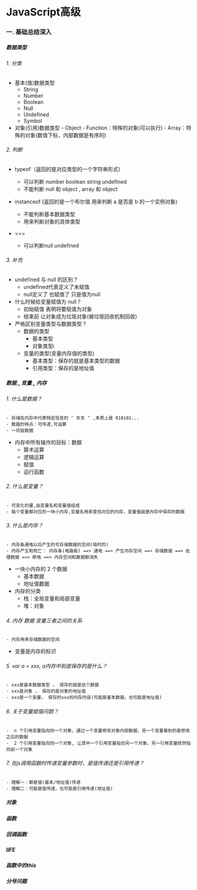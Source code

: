 #  JavaScript高级

### 一. 基础总结深入

##### 数据类型

###### 1. 分类

  - 基本(值)数据类型
      - String
      - Number
      - Boolean
      - Null
      - Undefined
      - Symbol
  - 对象(引用)数据类型
    	 - Object
    	 - Function：特殊的对象(可以执行)
    	 - Array：特殊的对象(数值下标，内部数据是有序的)

###### 2. 判断

 - typeof（返回的是对应类型的一个字符串形式）
   	- 可以判断 number boolean string undefined
   	- 不能判断 null 和 object , array 和 object

 - instanceof (返回的是一个布尔值 用来判断 a 是否是 b 的一个实例对象)
   	- 不能判断基本数据类型
   	- 用来判断对象的具体类型
 - ===
   	- 可以判断null undefined

###### 3. 补充

- undefined 与 null 的区别？
  - undefined代表定义了未赋值
  - null定义了 也赋值了 只是值为null
- 什么时候给变量赋值为 null？
  - 初始赋值 表明将要赋值为对象
  - 结束前 让对象成为垃圾对象(被垃圾回收机制回收)
- 严格区别变量类型与数据类型？
  - 数据的类型
    - 基本类型
    - 对象类型i
  - 变量的类型(变量内存值的类型)
    - 基本类型：保存的就是基本类型的数据
    - 引用类型：保存的是地址值

##### 数据 _ 变量 _ 内存

###### 1. 什么是数据？

	- 存储在内存中代表特定信息的 ’ 东东 ‘ ,本质上是 010101...
	- 数据的特点：可传递,可运算
	- 一切皆数据
 - 内存中所有操作的目标：数据
   	- 算术运算
   	- 逻辑运算
   	- 赋值
   	- 运行函数

###### 2. 什么是变量？

	- 可变化的量,由变量名和变量值组成
	- 每个变量都对应的一块小内存,变量名用来查找对应的内存，变量值就是内存中保存的数据

###### 3. 什么是内存？

	- 内存条通电以后产生的可存储数据的空间(临时的)
	- 内存产生和死亡： 内存条(电路板) ==> 通电 ==> 产生内存空间 ==> 存储数据 ==> 处理数据 ==> 断电 ==> 内存空间和数据都消失
 - 一块小内存的 2 个数据
   	- 基本数据
   	- 地址值数据
- 内存的分类
  - 栈：全局变量和局部变量
  - 堆：对象

###### 4. 内存 数据 变量三者之间的关系

	- 内存用来存储数据的空间
 - 变量是内存的标识

###### 5. var a = xxx, a内存中到底保存的是什么？

	- xxx是基本数据类型 ， 保存的就是这个数据
	- xxx是对象 ， 保存的是对象的地址值
	- xxx是一个变量， 保存的xxx的内存内容(可能是基本数据，也可能是地址值)

###### 6. 关于变量赋值问题？

	-  n 个引用变量指向同一个对象，通过一个变量修改对象内部数据，另一个变量看到的是修改之后的数据
	-  2 个引用变量指向同一个对象, 让其中一个引用变量指向另一个对象，另一引用变量依然指向前一个对象

###### 7. 在js调用函数时传递变量参数时，是值传递还是引用传递？

	- 理解一：都是值(基本/地址值)传递
	- 理解二：可能是值传递，也可能是引用传递(地址值)

##### 对象

##### 函数

##### 回调函数

##### IIFE

##### 函数中的this

##### 分号问题



